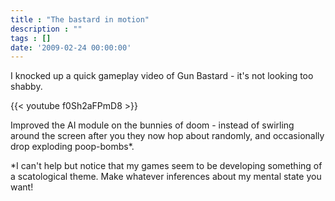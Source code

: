 ```yaml
---
title : "The bastard in motion"
description : ""
tags : []
date: '2009-02-24 00:00:00'
---
```


I knocked up a quick gameplay video of Gun Bastard - it's not looking too shabby.

<p></p>
<!--more-->

{{< youtube f0Sh2aFPmD8 >}}

Improved the AI module on the bunnies of doom - instead of swirling around the screen after you they now hop about randomly, and occasionally drop exploding poop-bombs*.

*I can't help but notice that my games seem to be developing something of a scatological theme. Make whatever inferences about my mental state you want!
